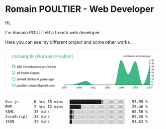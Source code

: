 # Romain POULTIER - Web Developer

Hi,

I'm Romain POULTIER a french web developer.

Here you can see my different project and some other works.



[![](https://raw.githubusercontent.com/romainpltr/romainpltr/master/profile-summary-card-output/vue/0-profile-details.svg)](https://github.com/vn7n24fzkq/github-profile-summary-cards)

<!--START_SECTION:waka-->
```text
Vue.js       6 hrs 15 mins   ██████████████▒░░░░░░░░░░   57.95 % 
PHP          2 hrs 12 mins   █████░░░░░░░░░░░░░░░░░░░░   20.40 % 
YAML         35 mins         █▒░░░░░░░░░░░░░░░░░░░░░░░   05.50 % 
JavaScript   34 mins         █▒░░░░░░░░░░░░░░░░░░░░░░░   05.26 % 
JSON         29 mins         █░░░░░░░░░░░░░░░░░░░░░░░░   04.63 % 
```
<!--END_SECTION:waka-->
